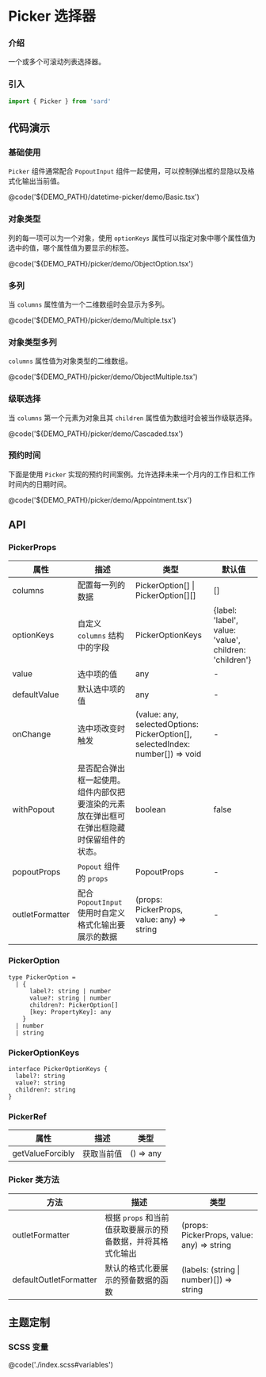 # Picker 选择器

### 介绍

一个或多个可滚动列表选择器。

### 引入

```ts
import { Picker } from 'sard'
```

## 代码演示

### 基础使用

`Picker` 组件通常配合 `PopoutInput` 组件一起使用，可以控制弹出框的显隐以及格式化输出当前值。

@code('${DEMO_PATH}/datetime-picker/demo/Basic.tsx')

### 对象类型

列的每一项可以为一个对象，使用 `optionKeys` 属性可以指定对象中哪个属性值为选中的值，哪个属性值为要显示的标签。

@code('${DEMO_PATH}/picker/demo/ObjectOption.tsx')

### 多列

当 `columns` 属性值为一个二维数组时会显示为多列。

@code('${DEMO_PATH}/picker/demo/Multiple.tsx')

### 对象类型多列

`columns` 属性值为对象类型的二维数组。

@code('${DEMO_PATH}/picker/demo/ObjectMultiple.tsx')

### 级联选择

当 `columns` 第一个元素为对象且其 `children` 属性值为数组时会被当作级联选择。

@code('${DEMO_PATH}/picker/demo/Cascaded.tsx')

### 预约时间

下面是使用 `Picker` 实现的预约时间案例。允许选择未来一个月内的工作日和工作时间内的日期时间。

@code('${DEMO_PATH}/picker/demo/Appointment.tsx')

## API

### PickerProps

| 属性            | 描述                                                                                       | 类型                                                                           | 默认值                                                 |
| --------------- | ------------------------------------------------------------------------------------------ | ------------------------------------------------------------------------------ | ------------------------------------------------------ |
| columns         | 配置每一列的数据                                                                           | PickerOption[] \| PickerOption[][]                                             | []                                                     |
| optionKeys      | 自定义 `columns` 结构中的字段                                                              | PickerOptionKeys                                                               | {label: 'label', value: 'value', children: 'children'} |
| value           | 选中项的值                                                                                 | any                                                                            | -                                                      |
| defaultValue    | 默认选中项的值                                                                             | any                                                                            | -                                                      |
| onChange        | 选中项改变时触发                                                                           | (value: any, selectedOptions: PickerOption[], selectedIndex: number[]) => void | -                                                      |
| withPopout      | 是否配合弹出框一起使用。组件内部仅把要渲染的元素放在弹出框可在弹出框隐藏时保留组件的状态。 | boolean                                                                        | false                                                  |
| popoutProps     | `Popout` 组件的 `props`                                                                    | PopoutProps                                                                    | -                                                      |
| outletFormatter | 配合 `PopoutInput` 使用时自定义格式化输出要展示的数据                                      | (props: PickerProps, value: any) => string                                     | -                                                      |

### PickerOption

```tsx
type PickerOption =
  | {
      label?: string | number
      value?: string | number
      children?: PickerOption[]
      [key: PropertyKey]: any
    }
  | number
  | string
```

### PickerOptionKeys

```tsx
interface PickerOptionKeys {
  label?: string
  value?: string
  children?: string
}
```

### PickerRef

| 属性             | 描述       | 类型      |
| ---------------- | ---------- | --------- |
| getValueForcibly | 获取当前值 | () => any |

### Picker 类方法

| 方法                   | 描述                                                        | 类型                                       |
| ---------------------- | ----------------------------------------------------------- | ------------------------------------------ |
| outletFormatter        | 根据 `props` 和当前值获取要展示的预备数据，并将其格式化输出 | (props: PickerProps, value: any) => string |
| defaultOutletFormatter | 默认的格式化要展示的预备数据的函数                          | (labels: (string \| number)[]) => string   |

## 主题定制

### SCSS 变量

@code('./index.scss#variables')
